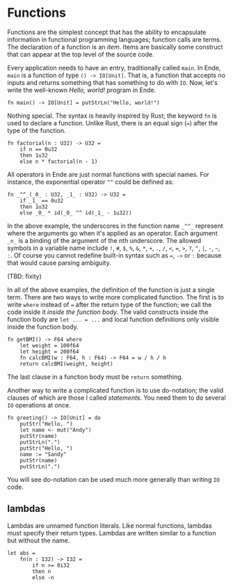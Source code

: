 # Functions

Functions are the simplest concept that has the ability to encapsulate information in functional programming languages; function calls are terms.
The declaration of a function is an *item*.
Items are basically some construct that can appear at the top level of the source code.

Every application needs to have an entry, traditionally called `main`.
In Ende, `main` is a function of type `() -> IO[Unit]`.
That is, a function that accepts no inputs and returns something that has something to do with `IO`.
Now, let's write the well-known *Hello, world!* program in Ende.

```
fn main() -> IO[Unit] = putStrLn("Hello, world!")
```

Nothing special.
The syntax is heavily inspired by Rust; the keyword `fn` is used to declare a function.
Unlike Rust, there is an equal sign (`=`) after the type of the function.

```
fn factorial(n : U32) -> U32 =
    if n == 0u32
    then 1u32
    else n * factorial(n - 1)
```

All operators in Ende are just normal functions with special names.
For instance, the exponential operator `^^` could be defined as:

```
fn _^^_(_0_ : U32, _1_ : U32) -> U32 =
    if _1_ == 0u32
    then 1u32
    else _0_ * id(_0_ ^^ id(_1_ - 1u32))
```

In the above example, the underscores in the function name `_^^_` represent where the arguments go when it's applied as an operator.
Each argument `_n_` is a binding of the argument of the nth underscore.
The allowed symbols in a variable name include `!`, `#`, `$`, `%`, `&`, `*`, `+`, `.`, `/`, `<`, `=`, `>`, `?`, `^`, `|`, `-`, `~`, `:`.
Of course you cannot redefine built-in syntax such as `=`, `->` or `:` because that would cause parsing ambiguity.

(TBD: fixity)

In all of the above examples, the definition of the function is just a single term.
There are two ways to write more complicated function.
The first is to write `where` instead of `=` after the return type of the function; we call the code inside it *inside the function body*.
The valid constructs inside the function body are `let ... = ...` and local function definitions only visible inside the function body.

```
fn getBMI() -> F64 where
    let weight = 100f64
    let height = 200f64
    fn calcBMI(w : F64, h : F64) -> F64 = w / h / h
    return calcBMI(weight, height)
```

The last clause in a function body must be `return` something.

Another way to write a complicated function is to use do-notation; the valid clauses of which are those I called *statement*s.
You need them to do several `IO` operations at once.

```
fn greeting() -> IO[Unit] = do
    putStr("Hello, ")
    let name <- mut("Andy")
    putStr(name)
    putStrLn(".")
    putStr("Hello, ")
    name := "Sandy"
    putStr(name)
    putStrLn(".")
```

You will see do-notation can be used much more generally than writing `IO` code.

## lambdas

Lambdas are unnamed function literals.
Like normal functions, lambdas must specify their return types.
Lambdas are written similar to a function but without the name.

```
let abs =
    fn(n : I32) -> I32 =
        if n >= 0i32
        then n
        else -n
```
